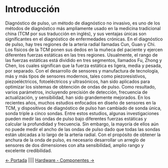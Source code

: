 # Introducción

Diagnóstico de pulso, un método de diagnóstico no invasivo, es uno de los métodos de diagnóstico más ampliamente usado en la medicina tradicional china (TCM por sus traducción en inglés), y sus ventajas únicas son significantes en el diagnóstico de enfermedades crónicas. En el diagnóstico de pulso, hay tres regiones de la arteria radial llamadas Cun, Guan y Chi. Los físicos de la TCM ponen sus dedos en la muñeca del paciente y ejercen diferentes fuerzas estáticas en las tres regiones. Usualmente, el rango de las fuerzas estáticas está dividido en tres segmentos, llamados Fu, Zhong y Chen, los cuales significan que la fuerza estática es ligera, media y pesada, por separado. Con el desarrollo de sensores y manufactura de tecnología, más y más tipos de sensores modernos, tales como piezoresistivos, piezoeléctricos, fotoeléctricos y ultrasónicos, han sido aplicados para optimizar los sistemas de obtención de ondas de pulso. Como resultado, varios parámetros, incluyendo precisión de detección, frecuencia de actualización, y sensibilidad, han sido grandemente mejorados.
En los recientes años, muchos estudios enfocados en diseño de sensores en la TCM, y dispositivos de diagnóstico de pulso han cambiado de sonda única, sonda triple a cinco sondas. Entre estos estudios, algunas investigaciones pueden medir las ondas de pulso bajo diferentes fuerzas estáticas y calcular la profundidad y frecuencia. Sin embargo, la mayoría de ellos aún no puede medir el ancho de las ondas de pulso dado que todas las sondas están ubicadas a lo largo de la arteria radial. Con el propósito de obtener la anchura de la onda de pulso, es necesario desarrollar un arreglo de sensores de dos dimensiones con alta sensibilidad, amplio rango y excelente credibilidad.

[<- Portada](README.md)
||||
[Hardware - Componentes ->](Hardware.md)
